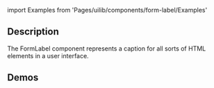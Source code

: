 import Examples from 'Pages/uilib/components/form-label/Examples'

## Description

The FormLabel component represents a caption for all sorts of HTML elements in a user interface.

## Demos

<Examples />
